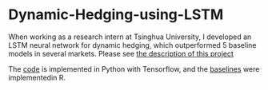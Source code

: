 # Dynamic-Hedging-using-LSTM
When working as a research intern at Tsinghua University, I developed an LSTM neural network for dynamic hedging, which outperformed 5 baseline models in several markets. Please see [the description of this project](Dynamic_Hedging_using_LSTM.pdf)

The [code](Code.py) is implemented in Python with Tensorflow, and the [baselines](Baselines.Rmd) were implementedin R.



